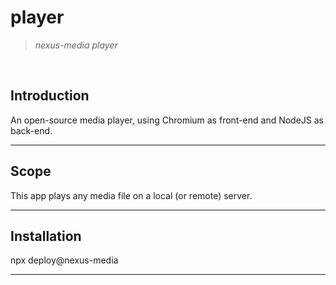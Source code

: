 # player
> *nexus-media player*

<br>


## Introduction
An open-source media player, using Chromium as front-end and NodeJS as back-end.

***


## Scope
This app plays any media file on a local (or remote) server.

***



## Installation
npx deploy@nexus-media

***
